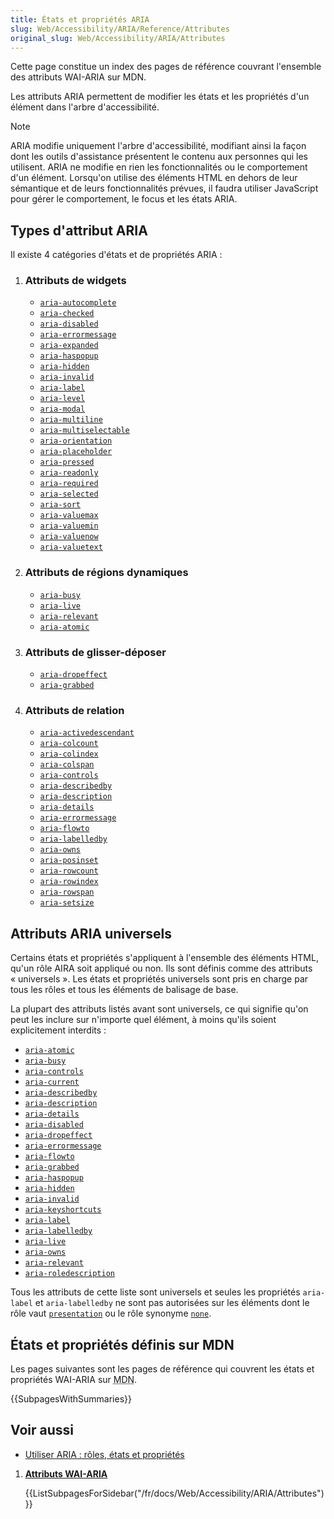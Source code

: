 ```yaml
---
title: États et propriétés ARIA
slug: Web/Accessibility/ARIA/Reference/Attributes
original_slug: Web/Accessibility/ARIA/Attributes
---
```


Cette page constitue un index des pages de référence couvrant l'ensemble des attributs WAI-ARIA sur MDN.

Les attributs ARIA permettent de modifier les états et les propriétés d'un élément dans l'arbre d'accessibilité.

> [!NOTE]
> ARIA modifie uniquement l'arbre d'accessibilité, modifiant ainsi la façon dont les outils d'assistance présentent le contenu aux personnes qui les utilisent. ARIA ne modifie en rien les fonctionnalités ou le comportement d'un élément. Lorsqu'on utilise des éléments HTML en dehors de leur sémantique et de leurs fonctionnalités prévues, il faudra utiliser JavaScript pour gérer le comportement, le focus et les états ARIA.

## Types d'attribut ARIA

Il existe 4 catégories d'états et de propriétés ARIA&nbsp;:

1. ### Attributs de widgets

   - [`aria-autocomplete`](/fr/docs/Web/Accessibility/ARIA/Attributes/aria-autocomplete)
   - [`aria-checked`](/fr/docs/Web/Accessibility/ARIA/Attributes/aria-checked)
   - [`aria-disabled`](/fr/docs/Web/Accessibility/ARIA/Attributes/aria-disabled)
   - [`aria-errormessage`](/fr/docs/Web/Accessibility/ARIA/Attributes/aria-errormessage)
   - [`aria-expanded`](/fr/docs/Web/Accessibility/ARIA/Attributes/aria-expanded)
   - [`aria-haspopup`](/fr/docs/Web/Accessibility/ARIA/Attributes/aria-haspopup)
   - [`aria-hidden`](/fr/docs/Web/Accessibility/ARIA/Attributes/aria-hidden)
   - [`aria-invalid`](/fr/docs/Web/Accessibility/ARIA/Attributes/aria-invalid)
   - [`aria-label`](/fr/docs/Web/Accessibility/ARIA/Attributes/aria-label)
   - [`aria-level`](/fr/docs/Web/Accessibility/ARIA/Attributes/aria-level)
   - [`aria-modal`](/fr/docs/Web/Accessibility/ARIA/Attributes/aria-modal)
   - [`aria-multiline`](/fr/docs/Web/Accessibility/ARIA/Attributes/aria-multiline)
   - [`aria-multiselectable`](/fr/docs/Web/Accessibility/ARIA/Attributes/aria-multiselectable)
   - [`aria-orientation`](/fr/docs/Web/Accessibility/ARIA/Attributes/aria-orientation)
   - [`aria-placeholder`](/fr/docs/Web/Accessibility/ARIA/Attributes/aria-placeholder)
   - [`aria-pressed`](/fr/docs/Web/Accessibility/ARIA/Attributes/aria-pressed)
   - [`aria-readonly`](/fr/docs/Web/Accessibility/ARIA/Attributes/aria-readonly)
   - [`aria-required`](/fr/docs/Web/Accessibility/ARIA/Attributes/aria-required)
   - [`aria-selected`](/fr/docs/Web/Accessibility/ARIA/Attributes/aria-selected)
   - [`aria-sort`](/fr/docs/Web/Accessibility/ARIA/Attributes/aria-sort)
   - [`aria-valuemax`](/fr/docs/Web/Accessibility/ARIA/Attributes/aria-valuemax)
   - [`aria-valuemin`](/fr/docs/Web/Accessibility/ARIA/Attributes/aria-valuemin)
   - [`aria-valuenow`](/fr/docs/Web/Accessibility/ARIA/Attributes/aria-valuenow)
   - [`aria-valuetext`](/fr/docs/Web/Accessibility/ARIA/Attributes/aria-valuetext)

2. ### Attributs de régions dynamiques

   - [`aria-busy`](/fr/docs/Web/Accessibility/ARIA/Attributes/aria-busy)
   - [`aria-live`](/fr/docs/Web/Accessibility/ARIA/Attributes/aria-live)
   - [`aria-relevant`](/fr/docs/Web/Accessibility/ARIA/Attributes/aria-relevant)
   - [`aria-atomic`](/fr/docs/Web/Accessibility/ARIA/Attributes/aria-atomic)

3. ### Attributs de glisser-déposer

   - [`aria-dropeffect`](/fr/docs/Web/Accessibility/ARIA/Attributes/aria-dropeffect)
   - [`aria-grabbed`](/fr/docs/Web/Accessibility/ARIA/Attributes/aria-grabbed)

4. ### Attributs de relation

   - [`aria-activedescendant`](/fr/docs/Web/Accessibility/ARIA/Attributes/aria-activedescendant)
   - [`aria-colcount`](/fr/docs/Web/Accessibility/ARIA/Attributes/aria-colcount)
   - [`aria-colindex`](/fr/docs/Web/Accessibility/ARIA/Attributes/aria-colindex)
   - [`aria-colspan`](/fr/docs/Web/Accessibility/ARIA/Attributes/aria-colspan)
   - [`aria-controls`](/fr/docs/Web/Accessibility/ARIA/Attributes/aria-controls)
   - [`aria-describedby`](/fr/docs/Web/Accessibility/ARIA/Attributes/aria-describedby)
   - [`aria-description`](/fr/docs/Web/Accessibility/ARIA/Attributes/aria-description)
   - [`aria-details`](/fr/docs/Web/Accessibility/ARIA/Attributes/aria-details)
   - [`aria-errormessage`](/fr/docs/Web/Accessibility/ARIA/Attributes/aria-errormessage)
   - [`aria-flowto`](/fr/docs/Web/Accessibility/ARIA/Attributes/aria-flowto)
   - [`aria-labelledby`](/fr/docs/Web/Accessibility/ARIA/Attributes/aria-labelledby)
   - [`aria-owns`](/fr/docs/Web/Accessibility/ARIA/Attributes/aria-owns)
   - [`aria-posinset`](/fr/docs/Web/Accessibility/ARIA/Attributes/aria-posinset)
   - [`aria-rowcount`](/fr/docs/Web/Accessibility/ARIA/Attributes/aria-rowcount)
   - [`aria-rowindex`](/fr/docs/Web/Accessibility/ARIA/Attributes/aria-rowindex)
   - [`aria-rowspan`](/fr/docs/Web/Accessibility/ARIA/Attributes/aria-rowspan)
   - [`aria-setsize`](/fr/docs/Web/Accessibility/ARIA/Attributes/aria-setsize)

## Attributs ARIA universels

Certains états et propriétés s'appliquent à l'ensemble des éléments HTML, qu'un rôle AIRA soit appliqué ou non. Ils sont définis comme des attributs «&nbsp;universels&nbsp;». Les états et propriétés universels sont pris en charge par tous les rôles et tous les éléments de balisage de base.

La plupart des attributs listés avant sont universels, ce qui signifie qu'on peut les inclure sur n'importe quel élément, à moins qu'ils soient explicitement interdits&nbsp;:

- [`aria-atomic`](/fr/docs/Web/Accessibility/ARIA/Attributes/aria-atomic)
- [`aria-busy`](/fr/docs/Web/Accessibility/ARIA/Attributes/aria-busy)
- [`aria-controls`](/fr/docs/Web/Accessibility/ARIA/Attributes/aria-controls)
- [`aria-current`](/fr/docs/Web/Accessibility/ARIA/Attributes/aria-current)
- [`aria-describedby`](/fr/docs/Web/Accessibility/ARIA/Attributes/aria-describedby)
- [`aria-description`](/fr/docs/Web/Accessibility/ARIA/Attributes/aria-description)
- [`aria-details`](/fr/docs/Web/Accessibility/ARIA/Attributes/aria-details)
- [`aria-disabled`](/fr/docs/Web/Accessibility/ARIA/Attributes/aria-disabled)
- [`aria-dropeffect`](/fr/docs/Web/Accessibility/ARIA/Attributes/aria-dropeffect)
- [`aria-errormessage`](/fr/docs/Web/Accessibility/ARIA/Attributes/aria-errormessage)
- [`aria-flowto`](/fr/docs/Web/Accessibility/ARIA/Attributes/aria-flowto)
- [`aria-grabbed`](/fr/docs/Web/Accessibility/ARIA/Attributes/aria-grabbed)
- [`aria-haspopup`](/fr/docs/Web/Accessibility/ARIA/Attributes/aria-haspopup)
- [`aria-hidden`](/fr/docs/Web/Accessibility/ARIA/Attributes/aria-hidden)
- [`aria-invalid`](/fr/docs/Web/Accessibility/ARIA/Attributes/aria-invalid)
- [`aria-keyshortcuts`](/fr/docs/Web/Accessibility/ARIA/Attributes/aria-keyshortcuts)
- [`aria-label`](/fr/docs/Web/Accessibility/ARIA/Attributes/aria-label)
- [`aria-labelledby`](/fr/docs/Web/Accessibility/ARIA/Attributes/aria-labelledby)
- [`aria-live`](/fr/docs/Web/Accessibility/ARIA/Attributes/aria-live)
- [`aria-owns`](/fr/docs/Web/Accessibility/ARIA/Attributes/aria-owns)
- [`aria-relevant`](/fr/docs/Web/Accessibility/ARIA/Attributes/aria-relevant)
- [`aria-roledescription`](/fr/docs/Web/Accessibility/ARIA/Attributes/aria-roledescription)

Tous les attributs de cette liste sont universels et seules les propriétés `aria-label` et `aria-labelledby` ne sont pas autorisées sur les éléments dont le rôle vaut [`presentation`](/fr/docs/Web/Accessibility/ARIA/Roles/presentation_role) ou le rôle synonyme [`none`](/fr/docs/Web/Accessibility/ARIA/Roles/none_role).

## États et propriétés définis sur MDN

Les pages suivantes sont les pages de référence qui couvrent les états et propriétés WAI-ARIA sur <abbr title="Mozilla Developer Network">MDN</abbr>.

{{SubpagesWithSummaries}}

## Voir aussi

- [Utiliser ARIA&nbsp;: rôles, états et propriétés](/fr/docs/Web/Accessibility/ARIA/ARIA_Techniques)

<section id="Quick_links">

1. [**Attributs WAI-ARIA**](/fr/docs/Web/Accessibility/ARIA/Attributes)

   {{ListSubpagesForSidebar("/fr/docs/Web/Accessibility/ARIA/Attributes")}}

</section>
